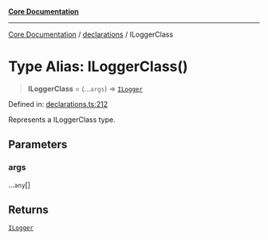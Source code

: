 [**Core Documentation**](../../README.md)

***

[Core Documentation](../../README.md) / [declarations](../README.md) / ILoggerClass

# Type Alias: ILoggerClass()

> **ILoggerClass** = (...`args`) => [`ILogger`](../interfaces/ILogger.md)

Defined in: [declarations.ts:212](https://github.com/stonemjs/core/blob/e2200da501349da1fec304d821c002bb6d055b61/src/declarations.ts#L212)

Represents a ILoggerClass type.

## Parameters

### args

...`any`[]

## Returns

[`ILogger`](../interfaces/ILogger.md)
